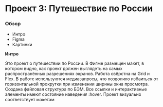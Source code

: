 # Проект 3: Путешествие по России

### Обзор
* Интро
* Figma
* Картинки

**Интро**

Это проект о путешествии по России.
В Фигме размещен макет, в котором видно, как проект должен выглядеть на самых распространённых разрешениях экранов. Работа свёрстна на Grid и Flex. В работе используются медиазапросы, что позволило избаиться от горизонтальной прокрутки при изменении ширины окна просмотра. Создана файловая структура по БЭМ. Все ссылки и интерактивные элементы имеют состояние наведения :hover. Проект визуально соответствует макетам
